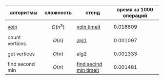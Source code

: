 | алгоритмы | сложность | стенд | время за 1000 операций |
|-----------|-----------|-------|------------------------|
| [voln](https://github.com/prwnvs/dzz/blob/main/voln.py)           |  $$O(n^3)$$         | [voln timeit](https://github.com/prwnvs/dzz/blob/main/voln%20timeit.py)      |   0.016609                      |
| count vertices          |  $$O(n)$$         | [alg1](https://github.com/prwnvs/dzz/blob/main/alg1.py)      |    0.001097                    |
| get vertices          | $$O(n)$$          | [alg2](https://github.com/prwnvs/dzz/blob/main/alg2.py)      |   0.001333                     |
| find second min          | $$O(n)$$          | [find secind min timeit](https://github.com/prwnvs/dzz/blob/main/find%20second%20min%20timeit.py)      |    0.001481                     |

